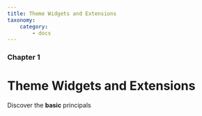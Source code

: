 ```yaml
---
title: Theme Widgets and Extensions
taxonomy:
    category:
        - docs
---
```


### Chapter 1

# Theme Widgets and Extensions

Discover the **basic** principals

